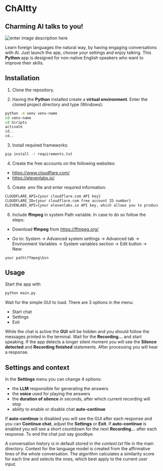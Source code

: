 # ChAItty

## Charming AI talks to you!

![enter image description here](https://i.ibb.co/RzXNjLx/grafika.jpg)

Learn foreign languages the natural way, by having engaging conversations with AI. Just launch the app, choose your settings and enjoy talking. This **Python** app is designed for non-native English speakers who want to improve their skills.

## Installation

1. Clone the repository.

2. Having the **Python** installed create a **virtual environment**. Enter the cloned project directory and type (Windows):

```bash
python -m venv venv-name
cd venv-name
cd Scripts
activate
cd..
cd..
```

3. Install required frameworks:

```bash
pip install -r requirements.txt
```

4. Create the free accounts on the following websites:

- https://www.cloudflare.com/
- https://elevenlabs.io/

5.  Create .env file and enter required information:

```txt
CLOUDFLARE_API={your cloudflare.com API key}
CLOUDFLARE_ID={your cloudflare.com free account ID number}
ELEVENLABS_API={your elevenlabs.io API key, which allows you to produce voice of 10 000 characters each month for free}
```

6. Include **ffmpeg** in system Path variable. In case to do so follow the steps:

- Download **ffmpeg** from https://ffmpeg.org/

- Go to: System -> Advanced system settings -> Advanced tab -> Environment Variables -> System variables section -> Edit button -> New:

```
your path\ffmpeg\bin
```

## Usage

Start the app with

```bash
python main.py
```

Wait for the simple GUI to load. There are 3 options in the menu:

- Start chat
- Settings
- Exit

While the chat is active the **GUI** will be hidden and you should follow the messages printed in the terminal. Wait for the **Recording...** and start speaking. If the app detects a longer silent moment you will see the **Silence detected** and **Recording finished** statements. After processing you will hear a response.

## Settings and context

In the **Settings** menu you can change 4 options:

- the **LLM** responsible for generating the answers
- the **voice** used for playing the answers
- the **duration of silence** in seconds, after which current recording will stop
- ability to enable or disable chat **auto-continue**

If **auto-continue** is disabled you will see the GUI after each response and you can **Continue chat**, adjust the **Settings** or **Exit**.
If **auto-continue** is enabled you will see a short countdown for the next **Recording...** after each response.
To end the chat just say goodbye.

A conversation history is in default stored in the _context.txt_ file in the main directory. Context for the language model is created from the affirmative lines of the whole conversation. The algorithm calculates a similarity score for each line and selects the ones, which best apply to the current user input.
